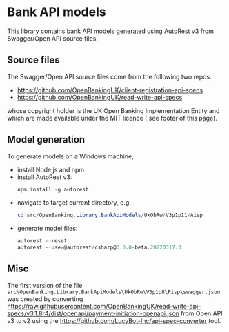 # Bank API models

This library contains bank API models generated using [AutoRest v3](https://github.com/Azure/autorest) from Swagger/Open
API source files.

## Source files

The Swagger/Open API source files come from the following two repos:

- https://github.com/OpenBankingUK/client-registration-api-specs
- https://github.com/OpenBankingUK/read-write-api-specs

whose copyright holder is the UK Open Banking Implementation Entity and which are made available under the MIT licence (
see footer of this [page](https://standards.openbanking.org.uk/api-specifications/)).

## Model generation

To generate models on a Windows machine,

- install Node.js and npm
- install AutoRest v3:
  ```powershell
  npm install -g autorest
  ```
- navigate to target current directory, e.g.
  ```powershell
  cd src/OpenBanking.Library.BankApiModels/UkObRw/V3p1p11/Aisp
  ```
- generate model files:
  ```powershell
  autorest --reset
  autorest --use=@autorest/csharp@3.0.0-beta.20220317.3
  ```

## Misc

The first version of the file `src\OpenBanking.Library.BankApiModels\UkObRw\V3p1p8\Pisp\swagger.json` was created by
converting https://raw.githubusercontent.com/OpenBankingUK/read-write-api-specs/v3.1.8r4/dist/openapi/payment-initiation-openapi.json
from Open API v3 to v2 using the https://github.com/LucyBot-Inc/api-spec-converter tool.
